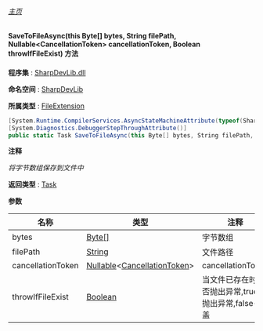###### [主页](./Index.md "主页")

#### SaveToFileAsync(this Byte[] bytes, String filePath, Nullable\<CancellationToken\> cancellationToken, Boolean throwIfFileExist) 方法

**程序集** : [SharpDevLib.dll](./SharpDevLib.assembly.md "SharpDevLib.dll")

**命名空间** : [SharpDevLib](./SharpDevLib.namespace.md "SharpDevLib")

**所属类型** : [FileExtension](./SharpDevLib.FileExtension.md "FileExtension")

``` csharp
[System.Runtime.CompilerServices.AsyncStateMachineAttribute(typeof(SharpDevLib.FileExtension+<SaveToFileAsync>d__9))]
[System.Diagnostics.DebuggerStepThroughAttribute()]
public static Task SaveToFileAsync(this Byte[] bytes, String filePath, Nullable<CancellationToken> cancellationToken, Boolean throwIfFileExist)
```

**注释**

*将字节数组保存到文件中*



**返回类型** : [Task](https://learn.microsoft.com/en-us/dotnet/api/system.threading.tasks.task "Task")


**参数**

|名称|类型|注释|
|---|---|---|
|bytes|[Byte\[\]](https://learn.microsoft.com/en-us/dotnet/api/system.byte[] "Byte\[\]")|字节数组|
|filePath|[String](https://learn.microsoft.com/en-us/dotnet/api/system.string "String")|文件路径|
|cancellationToken|[Nullable](https://learn.microsoft.com/en-us/dotnet/api/system.nullable-1 "Nullable")\<[CancellationToken](https://learn.microsoft.com/en-us/dotnet/api/system.threading.cancellationtoken "CancellationToken")\>|cancellationToken|
|throwIfFileExist|[Boolean](https://learn.microsoft.com/en-us/dotnet/api/system.boolean "Boolean")|当文件已存在时是否抛出异常,true-抛出异常,false-覆盖|



